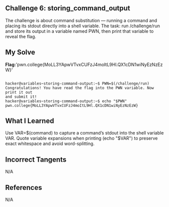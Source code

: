 ## Challenge 6: storing_command_output

The challenge is about command substitution — running a command and placing its stdout directly into a shell variable. The task: run /challenge/run and store its output in a variable named PWN, then print that variable to reveal the flag.


## My Solve 
**Flag:**'pwn.college{MoLL3YApwVTvxCUFzJ4moItL9Hl.QX1cDN1wiNyEzNzEzW}'

```

hacker@variables~storing-command-output:~$ PWN=$(/challenge/run)
Congratulations! You have read the flag into the PWN variable. Now print it out 
and submit it!
hacker@variables~storing-command-output:~$ echo "$PWN"
pwn.college{MoLL3YApwVTvxCUFzJ4moItL9Hl.QX1cDN1wiNyEzNzEzW}

```


## What I Learned


Use VAR=$(command) to capture a command’s stdout into the shell variable VAR.
Quote variable expansions when printing (echo "$VAR") to preserve exact whitespace and avoid word-splitting.


## Incorrect Tangents
   
N/A


## References

N/A

